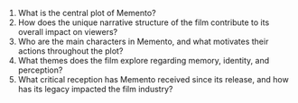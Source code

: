 

1. What is the central plot of Memento?
2. How does the unique narrative structure of the film contribute to its overall impact on viewers?
3. Who are the main characters in Memento, and what motivates their actions throughout the plot?
4. What themes does the film explore regarding memory, identity, and perception?
5. What critical reception has Memento received since its release, and how has its legacy impacted the film industry?